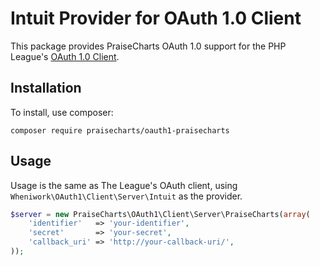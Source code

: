 # Intuit Provider for OAuth 1.0 Client

This package provides PraiseCharts OAuth 1.0 support for the PHP League's [OAuth 1.0 Client](https://github.com/thephpleague/oauth1-client).

## Installation

To install, use composer:

```
composer require praisecharts/oauth1-praisecharts
```

## Usage

Usage is the same as The League's OAuth client, using `Wheniwork\OAuth1\Client\Server\Intuit` as the provider.

```php
$server = new PraiseCharts\OAuth1\Client\Server\PraiseCharts(array(
    'identifier'   => 'your-identifier',
    'secret'       => 'your-secret',
    'callback_uri' => 'http://your-callback-uri/',
));
```
